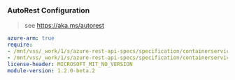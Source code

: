 ### AutoRest Configuration

> see https://aka.ms/autorest

``` yaml
azure-arm: true
require:
- /mnt/vss/_work/1/s/azure-rest-api-specs/specification/containerservice/resource-manager/Microsoft.ContainerService/fleet/readme.md
- /mnt/vss/_work/1/s/azure-rest-api-specs/specification/containerservice/resource-manager/Microsoft.ContainerService/fleet/readme.go.md
license-header: MICROSOFT_MIT_NO_VERSION
module-version: 1.2.0-beta.2
```